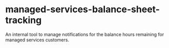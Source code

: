 # managed-services-balance-sheet-tracking
An internal tool to manage notifications for the balance hours remaining for managed services customers.
